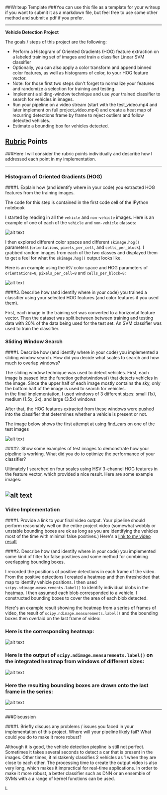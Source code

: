 ##Writeup Template
###You can use this file as a template for your writeup if you want to submit it as a markdown file, but feel free to use some other method and submit a pdf if you prefer.

---

**Vehicle Detection Project**

The goals / steps of this project are the following:

* Perform a Histogram of Oriented Gradients (HOG) feature extraction on a labeled training set of images and train a classifier Linear SVM classifier
* Optionally, you can also apply a color transform and append binned color features, as well as histograms of color, to your HOG feature vector.
* Note: for those first two steps don't forget to normalize your features and randomize a selection for training and testing.
* Implement a sliding-window technique and use your trained classifier to search for vehicles in images.
* Run your pipeline on a video stream (start with the test_video.mp4 and later implement on full project_video.mp4) and create a heat map of recurring detections frame by frame to reject outliers and follow detected vehicles.
* Estimate a bounding box for vehicles detected.

[//]: # (Image References)
[image1]: ./examples/car_non_car.png
[image2]: ./examples/HOG_example.png
[image3]: ./examples/my_sliding_window.png
[image4]: ./examples/sliding_windows.png
[image5]: ./examples/bboxes_and_heat.png
[image6]: ./examples/labels_map.png
[image7]: ./examples/output_bboxes.png
[video1]: ./project_video_out.mp4

## [Rubric](https://review.udacity.com/#!/rubrics/513/view) Points
###Here I will consider the rubric points individually and describe how I addressed each point in my implementation.  

---


### Histogram of Oriented Gradients (HOG)

####1. Explain how (and identify where in your code) you extracted HOG features from the training images.

The code for this step is contained in the first code cell of the IPython notebook

I started by reading in all the `vehicle` and `non-vehicle` images.  Here is an example of one of each of the `vehicle` and `non-vehicle` classes:

![alt text][image1]

I then explored different color spaces and different `skimage.hog()` parameters (`orientations`, `pixels_per_cell`, and `cells_per_block`).  I grabbed random images from each of the two classes and displayed them to get a feel for what the `skimage.hog()` output looks like.

Here is an example using the `HSV` color space and HOG parameters of `orientations=8`, `pixels_per_cell=8` and `cells_per_block=8`:


![alt text][image2]


####3. Describe how (and identify where in your code) you trained a classifier using your selected HOG features (and color features if you used them).

First, each image in the training set was converted to a horizontal feature vector. Then the dataset was split between between training and testing data with 20% of the data being used for the test set. An SVM classifier was used to train the classifier.

### Sliding Window Search

####1. Describe how (and identify where in your code) you implemented a sliding window search.  How did you decide what scales to search and how much to overlap windows?

The sliding window technique was used to detect vehicles. First, each image is passed into the function gethotwindows() that detects vehicles in the image. Since the upper half of each image mostly contains the sky, only the bottom half of the image is used to search for vehicles.  
in the final implementation, I used  windows of 3 different  sizes: small (1x), medium (1.5x, 2x), and large (3.5x) windows


 After that, the HOG features extracted from these windows were pushed into the classifier that determines whether a vehicle is present or not.

The image below shows the first attempt at using find_cars on one of the test images


![alt text][image3]

####2. Show some examples of test images to demonstrate how your pipeline is working.  What did you do to optimize the performance of your classifier?

Ultimately I searched on four scales using HSV 3-channel HOG features  in the feature vector, which provided a nice result.  Here are some example images:

![alt text][image4]
---

### Video Implementation

####1. Provide a link to your final video output.  Your pipeline should perform reasonably well on the entire project video (somewhat wobbly or unstable bounding boxes are ok as long as you are identifying the vehicles most of the time with minimal false positives.)
Here's a [link to my video result](./project_video.mp4)


####2. Describe how (and identify where in your code) you implemented some kind of filter for false positives and some method for combining overlapping bounding boxes.

I recorded the positions of positive detections in each frame of the video.  From the positive detections I created a heatmap and then thresholded that map to identify vehicle positions.  I then used `scipy.ndimage.measurements.label()` to identify individual blobs in the heatmap.  I then assumed each blob corresponded to a vehicle.  I constructed bounding boxes to cover the area of each blob detected.  

Here's an example result showing the heatmap from a series of frames of video, the result of `scipy.ndimage.measurements.label()` and the bounding boxes then overlaid on the last frame of video:

### Here is  the corresponding heatmap:

![alt text][image5]

### Here is the output of `scipy.ndimage.measurements.label()` on the integrated heatmap from windows of different sizes:
![alt text][image6]

### Here the resulting bounding boxes are drawn onto the last frame in the series:
![alt text][image7]



---

###Discussion

####1. Briefly discuss any problems / issues you faced in your implementation of this project.  Where will your pipeline likely fail?  What could you do to make it more robust?

Although it is good, the vehicle detection piepline is still not perfect. Sometimes it takes several seconds to detect a car that is present in the images. Other times, it mistakenly classifies 2 vehicles as 1 when they are close to each other. The processing time to create the output video is also very long, which makes it impractical for real-time applications. In order to make it more robust, a better classifier such as DNN  or an ensemble of SVMs with a a range of kernel functions can be used.

L  
